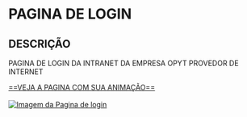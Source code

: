 # PAGINA DE LOGIN 

## DESCRIÇÃO 

PAGINA DE LOGIN DA INTRANET DA EMPRESA OPYT PROVEDOR DE INTERNET

[==VEJA A PAGINA COM SUA ANIMAÇÃO==](https://wilhiamjr.github.io/PaginaLogin/)<br><br>
[![Imagem da Pagina de login](https://github.com/Wilhiamjr/PaginaLogin/blob/main/Captura%20de%20Tela%202023-10-03%20a%CC%80s%2009.45.45.png)](https://github.com/Wilhiamjr/PaginaLogin/blob/main/Captura%20de%20Tela%202023-10-03%20a%CC%80s%2009.45.45.png)

